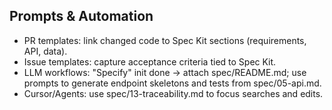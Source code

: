 ## Prompts & Automation

- PR templates: link changed code to Spec Kit sections (requirements, API, data).
- Issue templates: capture acceptance criteria tied to Spec Kit.
- LLM workflows: "Specify" init done → attach spec/README.md; use prompts to generate endpoint skeletons and tests from spec/05-api.md.
- Cursor/Agents: use spec/13-traceability.md to focus searches and edits.
